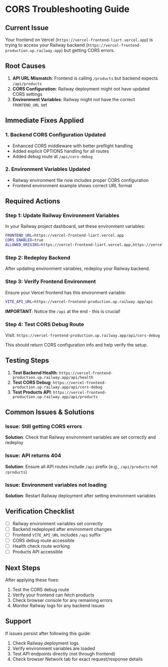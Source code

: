 # CORS Troubleshooting Guide

## Current Issue
Your frontend on Vercel (`https://vercel-frontend-liart.vercel.app`) is trying to access your Railway backend (`https://vercel-frontend-production.up.railway.app`) but getting CORS errors.

## Root Causes
1. **API URL Mismatch**: Frontend is calling `/products` but backend expects `/api/products`
2. **CORS Configuration**: Railway deployment might not have updated CORS settings
3. **Environment Variables**: Railway might not have the correct `FRONTEND_URL` set

## Immediate Fixes Applied

### 1. Backend CORS Configuration Updated
- Enhanced CORS middleware with better preflight handling
- Added explicit OPTIONS handling for all routes
- Added debug route at `/api/cors-debug`

### 2. Environment Variables Updated
- Railway environment file now includes proper CORS configuration
- Frontend environment example shows correct URL format

## Required Actions

### Step 1: Update Railway Environment Variables
In your Railway project dashboard, set these environment variables:

```bash
FRONTEND_URL=https://vercel-frontend-liart.vercel.app
CORS_ENABLED=true
ALLOWED_ORIGINS=https://vercel-frontend-liart.vercel.app,https://vercel-frontend-git-main-omers-projects-0989ee6d.vercel.app
```

### Step 2: Redeploy Backend
After updating environment variables, redeploy your Railway backend.

### Step 3: Verify Frontend Environment
Ensure your Vercel frontend has this environment variable:
```bash
VITE_API_URL=https://vercel-frontend-production.up.railway.app/api
```

**IMPORTANT**: Notice the `/api` at the end - this is crucial!

### Step 4: Test CORS Debug Route
Visit: `https://vercel-frontend-production.up.railway.app/api/cors-debug`

This should return CORS configuration info and help verify the setup.

## Testing Steps

1. **Test Backend Health**: `https://vercel-frontend-production.up.railway.app/api/health`
2. **Test CORS Debug**: `https://vercel-frontend-production.up.railway.app/api/cors-debug`
3. **Test Products API**: `https://vercel-frontend-production.up.railway.app/api/products`

## Common Issues & Solutions

### Issue: Still getting CORS errors
**Solution**: Check that Railway environment variables are set correctly and redeploy

### Issue: API returns 404
**Solution**: Ensure all API routes include `/api` prefix (e.g., `/api/products` not `/products`)

### Issue: Environment variables not loading
**Solution**: Restart Railway deployment after setting environment variables

## Verification Checklist

- [ ] Railway environment variables set correctly
- [ ] Backend redeployed after environment changes
- [ ] Frontend `VITE_API_URL` includes `/api` suffix
- [ ] CORS debug route accessible
- [ ] Health check route working
- [ ] Products API accessible

## Next Steps

After applying these fixes:
1. Test the CORS debug route
2. Verify your frontend can fetch products
3. Check browser console for any remaining errors
4. Monitor Railway logs for any backend issues

## Support

If issues persist after following this guide:
1. Check Railway deployment logs
2. Verify environment variables are loaded
3. Test API endpoints directly (not through frontend)
4. Check browser Network tab for exact request/response details
